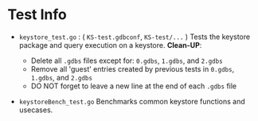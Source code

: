 # Test Info
 - `keystore_test.go` : ( `KS-test.gdbconf`, `KS-test/...` )
   Tests the keystore package and query execution on a keystore.
   **Clean-UP**:
    - Delete all `.gdbs` files except for: `0.gdbs`, `1.gdbs`, and `2.gdbs`
    - Remove all 'guest' entries created by previous tests in `0.gdbs`, `1.gdbs`, and `2.gdbs`
    - DO NOT forget to leave a new line at the end of each `.gdbs` file

 - `keystoreBench_test.go`
   Benchmarks common keystore functions and usecases.